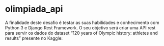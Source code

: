 # olimpiada_api
A finalidade deste desafio é testar as suas habilidades e conhecimento com Python 3 e Django Rest Framework. O seu objetivo será criar uma API rest para servir os dados do dataset “120 years of Olympic history: athletes and results” presente no Kaggle:
